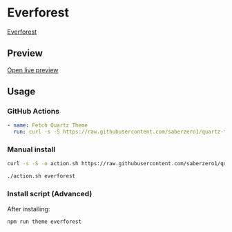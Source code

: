 # Everforest

[Everforest](#)

## Preview

[Open live preview](https://quartz-themes.github.io/everforest/)

## Usage

### GitHub Actions

```yaml
- name: Fetch Quartz Theme
  run: curl -s -S https://raw.githubusercontent.com/saberzero1/quartz-themes/master/action.sh | bash -s -- everforest
```

### Manual install

```bash
curl -s -S -o action.sh https://raw.githubusercontent.com/saberzero1/quartz-themes/master/action.sh

./action.sh everforest
```

### Install script (Advanced)

After installing:

```bash
npm run theme everforest
```
